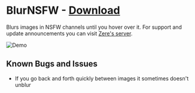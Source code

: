 # BlurNSFW - [Download](https://raw.githubusercontent.com/rauenzi/BetterDiscordAddons/master/Plugins/BlurNSFW/BlurNSFW.plugin.js)

Blurs images in NSFW channels until you hover over it. For support and update announcements you can visit [Zere's server](http://discord.zackrauen.com/).

![Demo](https://thumbs.gfycat.com/BlackDependableHairstreakbutterfly-size_restricted.gif)


## Known Bugs and Issues
 - If you go back and forth quickly between images it sometimes doesn't unblur

